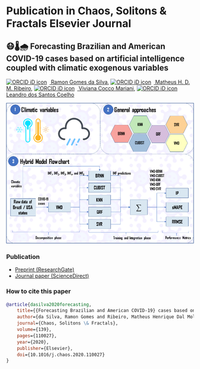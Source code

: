# Publication in Chaos, Solitons & Fractals Elsevier Journal
## :mask::thermometer::cloud_with_rain: Forecasting Brazilian and American COVID-19 cases based on artificial intelligence coupled with climatic exogenous variables
[<img src="https://orcid.org/sites/default/files/images/orcid_16x16.png" style="width:1em;margin-right:.5em;" alt="ORCID iD icon"></img> Ramon Gomes da Silva](https://orcid.org/0000-0001-8580-7695), [<img src="https://orcid.org/sites/default/files/images/orcid_16x16.png" style="width:1em;margin-right:.5em;" alt="ORCID iD icon"></img> Matheus H. D. M. Ribeiro](https://orcid.org/0000-0001-7387-9077), [<img src="https://orcid.org/sites/default/files/images/orcid_16x16.png" style="width:1em;margin-right:.5em;" alt="ORCID iD icon"></img> Viviana Cocco Mariani](https://orcid.org/0000-0003-2490-4568), [<img src="https://orcid.org/sites/default/files/images/orcid_16x16.png" style="width:1em;margin-right:.5em;" alt="ORCID iD icon"></img> Leandro dos Santos Coelho](https://orcid.org/0000-0001-5728-943X)

![Diagram](Figures/DIAGRAM.PNG)

### Publication
- [Preprint (ResearchGate)](https://www.researchgate.net/publication/342247189_Forecasting_Brazilian_and_American_COVID-19_cases_based_on_artificial_intelligence_coupled_with_climatic_exogenous_variables)
- [Journal paper (ScienceDirect)](https://www.sciencedirect.com/science/article/pii/S0960077920304252)

### How to cite this paper
```bibtex
@article{dasilva2020forecasting,
    title={{Forecasting Brazilian and American COVID-19} cases based on artificial intelligence coupled with climatic exogenous variables},
    author={da Silva, Ramon Gomes and Ribeiro, Matheus Henrique Dal Molin and Mariani, Viviana Cocco and Coelho, Leandro Santos},
    journal={Chaos, Solitons \& Fractals},
    volume={139},
    pages={110027},
    year={2020},
    publisher={Elsevier},
    doi={10.1016/j.chaos.2020.110027}
}
```
